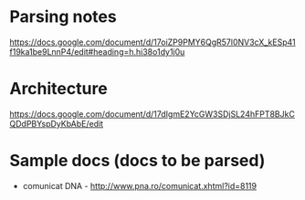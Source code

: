 # Parsing notes
https://docs.google.com/document/d/17oiZP9PMY6QgR57l0NV3cX_kESp41f19ka1be9LnnP4/edit#heading=h.hi38o1dy1j0u

# Architecture
https://docs.google.com/document/d/17dIgmE2YcGW3SDjSL24hFPT8BJkCQDdPBYspDyKbAbE/edit

# Sample docs (docs to be parsed)
- comunicat DNA - http://www.pna.ro/comunicat.xhtml?id=8119